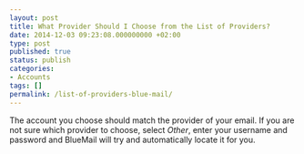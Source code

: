```yaml
---
layout: post
title: What Provider Should I Choose from the List of Providers?
date: 2014-12-03 09:23:08.000000000 +02:00
type: post
published: true
status: publish
categories:
- Accounts
tags: []
permalink: /list-of-providers-blue-mail/
---
```


The account you choose should match the provider of your email. If you are not sure which provider to choose, select *Other*, enter your username and password and BlueMail will try and automatically locate it for you.